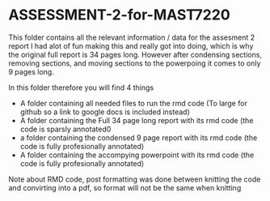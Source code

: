 # ASSESSMENT-2-for-MAST7220

This folder contains all the relevant information / data for the assesment 2 report
I had alot of fun making this and really got into doing, which is why the original full report is 34 pages long.
However after condensing sections, removing sections, and moving sections to the powerpoing it comes to only 9 pages long.

In this folder therefore you will find 4 things
  - A folder containing all needed files to run the rmd code (To large for github so a link to google docs is included instead)
  - A folder containing the Full 34 page long report with its rmd code (the code is sparsly annotated0
  - a folder containing the condensed 9 page report with its rmd code (the code is fully profesionally annotated)
  - A folder containing the accompying powerpoint with its rmd code (the code is fully profesionally annotated)

Note about RMD code, post formatting was done between knitting the code and convirting into a pdf, so format will not be the same when knitting
